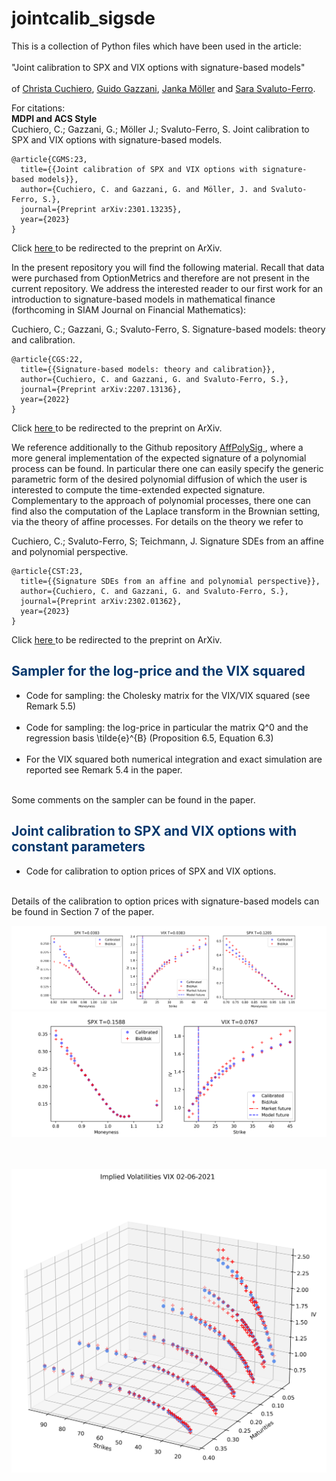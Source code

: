 # jointcalib_sigsde

This is a collection of Python files which have been used in the article:<br><br> 
"Joint calibration to SPX and VIX options with signature-based models" <br><br>
of <a href ="https://www.mat.univie.ac.at/~cuchiero/">Christa Cuchiero</a>, <a href ="https://homepage.univie.ac.at/guido.gazzani/">Guido Gazzani</a>,  <a href ="https://quarimafi.univie.ac.at/about-us/janka-moeller/">Janka Möller</a> and <a href ="https://sites.google.com/view/sarasvaluto-ferro">Sara Svaluto-Ferro</a>.


For citations:\
**MDPI and ACS Style**\
Cuchiero, C.; Gazzani, G.; Möller J.; Svaluto-Ferro, S. Joint calibration to SPX and VIX options with signature-based models.
```
@article{CGMS:23,
  title={{Joint calibration of SPX and VIX options with signature-based models}},
  author={Cuchiero, C. and Gazzani, G. and Möller, J. and Svaluto-Ferro, S.},
  journal={Preprint arXiv:2301.13235},
  year={2023}
}
```
Click <a href='https://arxiv.org/abs/2301.13235'> here </a> to be redirected to the preprint on ArXiv.
<br>

In the present repository you will find the following material. Recall that data were purchased from OptionMetrics and therefore are not present in the current repository. We address the interested reader to our first work for an introduction to signature-based models in mathematical finance (forthcoming in SIAM Journal on Financial Mathematics):

Cuchiero, C.; Gazzani, G.; Svaluto-Ferro, S. Signature-based models: theory and calibration.
```
@article{CGS:22,
  title={{Signature-based models: theory and calibration}},
  author={Cuchiero, C. and Gazzani, G. and Svaluto-Ferro, S.},
  journal={Preprint arXiv:2207.13136},
  year={2022}
}
```
Click <a href='https://arxiv.org/abs/2207.13136'> here </a> to be redirected to the preprint on ArXiv.

We reference additionally to the Github repository  <a href='https://github.com/sarasvaluto/AffPolySig'> AffPolySig </a>, where a more general implementation of the expected signature of a polynomial process can be found. In particular there one can easily specify the generic parametric form of the desired polynomial diffusion of which the user is interested to compute the time-extended expected signature. Complementary to the approach of polynomial processes, there one can find also the computation of the Laplace transform in the Brownian setting, via the theory of affine processes. For details on the theory we refer to 

Cuchiero, C.; Svaluto-Ferro, S; Teichmann, J.  Signature SDEs from an affine and polynomial perspective.
```
@article{CST:23,
  title={{Signature SDEs from an affine and polynomial perspective}},
  author={Cuchiero, C. and Gazzani, G. and Svaluto-Ferro, S.},
  journal={Preprint arXiv:2302.01362},
  year={2023}
}
```
Click <a href='https://arxiv.org/abs/2302.01362'> here </a> to be redirected to the preprint on ArXiv.



<div class="about">
                <h2 style="color:#06386D"><b>Sampler for the log-price and the VIX squared</b></h2>
  <ul>
<li>Code for sampling: the Cholesky matrix for the VIX/VIX squared (see Remark 5.5)</li><br>
<li>Code for sampling: the log-price in particular the matrix Q^0 and the regression basis \tilde{e}^{B} (Proposition 6.5, Equation 6.3)</li><br>
        <li>For the VIX squared both numerical integration and exact simulation are reported see Remark 5.4 in the paper. </li><br>
  </ul>
  </div>
  Some comments on the sampler can be found in the paper.
  
  <div class="about">
                <h2 style="color:#06386D"><b>Joint calibration to SPX and VIX options with constant parameters</b></h2>
  <ul>
<li>Code for calibration to option prices of SPX and VIX options.</li><br>
  </ul>
  </div>
  Details of the calibration to option prices with signature-based models can be found in Section 7 of the paper.
 
  
  
  
  ![joint0](joint_calibration_SPX[0,2]_VIX[0]_.png)
  ![joint1](joint_calibration_SPX[4]_VIX[1]_.png)
<br>
  <br>
    <br>
  
  ![VIX](vix_smiles_calibrated.png)
  <br>
<br>
  <br>
  <br>
    <br>
  <br>
